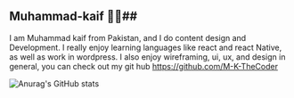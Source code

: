 ## Muhammad-kaif 👋👋##
I am Muhammad kaif from Pakistan, and I do content design and Development. I really enjoy learning languages like react and react Native, as well as work in wordpress.
I also enjoy wireframing, ui, ux, and design in general, you can check out my git hub https://github.com/M-K-TheCoder

![Anurag's GitHub stats](https://github-readme-stats.vercel.app/api?username=M-K-TheCoder&theme=dark&show_icons=true)

